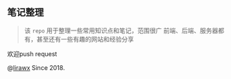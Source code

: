 ## 笔记整理

> 该 `repo` 用于整理一些常用知识点和笔记，范围很广
前端、后端、服务器都有，甚至还有一些有趣的网站和经验分享

欢迎push request

@[lirawx](https://lirawx.me) Since 2018.
